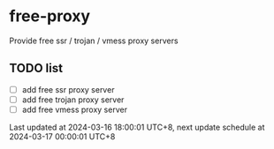 
# free-proxy
Provide free ssr / trojan / vmess proxy servers


## TODO list
- [ ] add free ssr proxy server
- [ ] add free trojan proxy server
- [ ] add free vmess proxy server

Last updated at 2024-03-16 18:00:01 UTC+8, next update schedule at 2024-03-17 00:00:01 UTC+8

